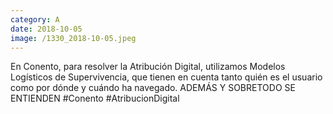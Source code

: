 ```yaml
--- 
category: A 
date: 2018-10-05 
image: /1330_2018-10-05.jpeg 
--- 
```


En Conento, para resolver la Atribución Digital, utilizamos Modelos Logísticos de Supervivencia, que tienen en cuenta tanto quién es el usuario como por dónde y cuándo ha navegado. ADEMÁS Y SOBRETODO SE ENTIENDEN #Conento #AtribucionDigital